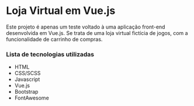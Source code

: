 # Loja Virtual em Vue.js
Este projeto é apenas um teste voltado à uma aplicação front-end desenvolvida em Vue.js. Se trata de uma loja virtual fictícia de jogos, com a funcionalidade de carrinho de compras.

### Lista de tecnologias utilizadas
- HTML
- CSS/SCSS
- Javascript
- Vue.js
- Bootstrap
- FontAwesome
